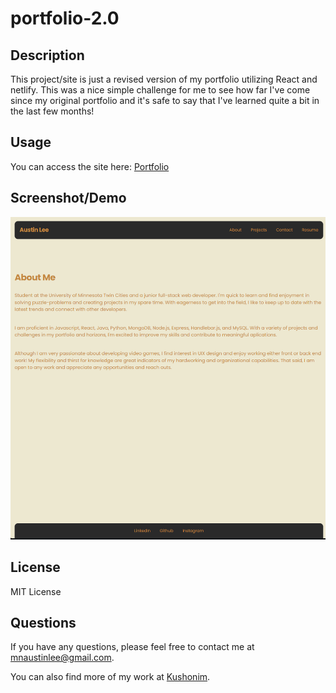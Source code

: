 # portfolio-2.0
## Description
This project/site is just a revised version of my portfolio utilizing React and netlify. This was a nice simple challenge for me to see how far I've come since my original portfolio and it's safe to say that I've learned quite a bit in the last few months!

## Usage
You can access the site here: [Portfolio]()

## Screenshot/Demo
![alt](demosc.png)

## License
MIT License

## Questions
If you have any questions, please feel free to contact me at [mnaustinlee@gmail.com](mailto:mnaustinlee@gmail.com). 

You can also find more of my work at [Kushonim](https://github.com/Kushonim).
